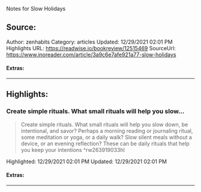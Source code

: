 Notes for Slow Holidays

## Source:
Author: zenhabits
Category: articles
Updated: 12/29/2021 02:01 PM
Highlights URL: https://readwise.io/bookreview/12515469
SourceUrl: https://www.inoreader.com/article/3a9c6e7afe921a77-slow-holidays


#### Extras:




 
-----
 ## Highlights:

### Create simple rituals. What small rituals will help you slow...
>Create simple rituals. What small rituals will help you slow down, be intentional, and savor? Perhaps a morning reading or journaling ritual, some meditation or yoga, or a daily walk? Slow silent meals without a device, or an evening reflection? These can be daily rituals that help you keep your intentions ^rw263919033hl


Highlighted: 12/29/2021 02:01 PM
Updated: 12/29/2021 02:01 PM


#### Extras:





------

